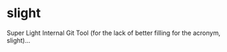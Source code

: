 slight
======

Super Light Internal Git Tool (for the lack of better filling for the acronym, slight)...
